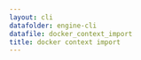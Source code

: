 ```yaml
---
layout: cli
datafolder: engine-cli
datafile: docker_context_import
title: docker context import
---
```

<!--
This page is automatically generated from Docker's source code. If you want to
suggest a change to the text that appears here, open a ticket or pull request
in the source repository on GitHub:

https://github.com/docker/cli
-->


